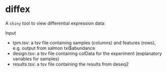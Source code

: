 # diffex

A `shiny` tool to view differential expression data:

Input
- tpm.tsv: a tsv file containing samples (columns) and features (rows), e.g. output from salmon txi$abundance
- design.tsv: a tsv file containing colData for the experiment (explanatory variables for samples)
- results.tsv: a tsv file containing the results from deseq2

